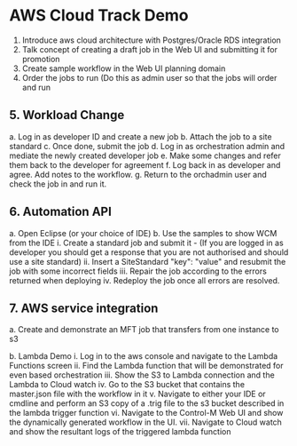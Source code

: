 # AWS Cloud Track Demo

1.	Introduce aws cloud architecture with Postgres/Oracle RDS integration
2.	Talk concept of creating a draft job in the Web UI and submitting it for promotion
3.	Create sample workflow in the Web UI planning domain
4.	Order the jobs to run (Do this as admin user so that the jobs will order and run
 
## 5.	Workload Change
a.	Log in as developer ID and create a new job
b.	Attach the job to a site standard
c.	Once done, submit the job
d.	Log in as orchestration admin and mediate the newly created developer job
e.	Make some changes and refer them back to the developer for agreement
f.	Log back in as developer and agree.  Add notes to the workflow.
g.	Return to the orchadmin user and check the job in and run it.
 
## 6.	Automation API
a.	Open Eclipse (or your choice of IDE)
b.	Use the samples to show WCM from the IDE
i.	Create a standard job and submit it - (If you are logged in as developer you should get a response that you are not authorised and should use a site standard)
ii.	Insert a SiteStandard "key": "value" and resubmit the job with some incorrect fields
iii.	Repair the job according to the errors returned when deploying
iv.	Redeploy the job once all errors are resolved.
 
## 7.	AWS service integration
a.	Create and demonstrate an MFT job that transfers from one instance to s3
 
b.	Lambda Demo
i.	Log in to the aws console and navigate to the Lambda Functions screen
ii.	Find the Lambda function that will be demonstrated for even based orchestration
iii.	Show the S3 to Lambda connection and the Lambda to Cloud watch
iv.	Go to the S3 bucket that contains the master.json file with the workflow in it
v.	Navigate to either your IDE or cmdline and perform an S3 copy of a .trig file to the s3 bucket described in the lambda trigger function
vi.	Navigate to the Control-M Web UI and show the dynamically generated workflow in the UI.
vii.	Navigate to Cloud watch and show the resultant logs of the triggered lambda function

